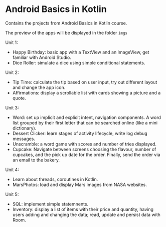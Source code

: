 # Android Basics in Kotlin
Contains the projects from Android Basics in Kotlin course.

The preview of the apps will be displayed in the folder `imgs`

Unit 1:

- Happy Birthday: basic app with a TextView and an ImageView, get familiar with Android Studio.
- Dice Roller: simulate a dice using simple conditional statements.

Unit 2:

- Tip Time: calculate the tip based on user input, try out different layout and change the app icon.
- Affirmations: display a scrollable list with cards showing a picture and a quote.

Unit 3:

- Word: set up implicit and explicit intent, navigation components. A word list grouped by their first letter that can be searched online (like a mini dictionary).
- Dessert Clicker: learn stages of activity lifecycle, write log debug messages. 
- Unscramble: a word game with scores and number of tries displayed. 
- Cupcake: Navigate between screens choosing the flavour, number of cupcakes, and the pick up date for the order. Finally, send the order via an email to the bakery.

Unit 4:

- Learn about threads, coroutines in Kotlin.
- MarsPhotos: load and display Mars images from NASA websites.

Unit 5:

- SQL: implement simple statemnents. 
- Inventory: display a list of items with their price and quantity, having users adding and changing the data; read, update and persist data with Room.
